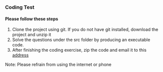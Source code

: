 ### Coding Test

#### Please follow these steps
1. Clone the project using git. If you do not have git installed, download the project and unzip it
2. Solve the questions under the src folder by producing an executable code.
3. After finishing the coding exercise, zip the code and email it to this [address](mailto:uknmailbox@gmail.com)

Note: Please refrain from using the internet or phone